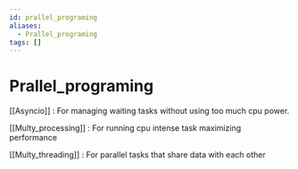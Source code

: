 ```yaml
---
id: prallel_programing
aliases:
  - Prallel_programing
tags: []
---
```


# Prallel_programing

[[Asyncio]] :
     For managing waiting tasks without using too much cpu power.

[[Multy_processing]] :
     For running cpu intense task maximizing performance

[[Multy_threading]] :
     For parallel tasks that share data with each other
